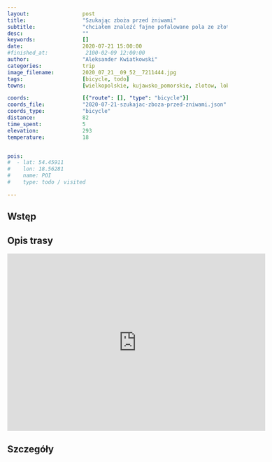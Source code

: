 ```yaml
---
layout:                 post
title:                  "Szukając zboża przed żniwami"
subtitle:               "chciałem znaleźć fajne pofalowane pola ze złotymi zbożami a ostatecznie był to bardzo szybki przejazd"
desc:                   ""
keywords:               []
date:                   2020-07-21 15:00:00
#finished_at:            2100-02-09 12:00:00
author:                 "Aleksander Kwiatkowski"
categories:             trip
image_filename:         2020_07_21__09_52__7211444.jpg
tags:                   [bicycle, todo]
towns:                  [wielkopolskie, kujawsko_pomorskie, zlotow, lobzenica, sadki, naklo_nad_notecia, biale_blota, bydgoszcz]

coords:                 [{"route": [], "type": "bicycle"}]
coords_file:            "2020-07-21-szukajac-zboza-przed-zniwami.json"
coords_type:            "bicycle"
distance:               82
time_spent:             5
elevation:              293
temperature:            18


pois:
#  - lat: 54.45911
#    lon: 18.56281
#    name: POI
#    type: todo / visited

---
```



## Wstęp

## Opis trasy

<iframe height='405' width='590' frameborder='0' allowtransparency='true' scrolling='no' src='https://www.strava.com/activities/3795162985/embed/d54c23c72cd266eb96ecefae772d38b3e37e3567'></iframe>

## Szczegóły

